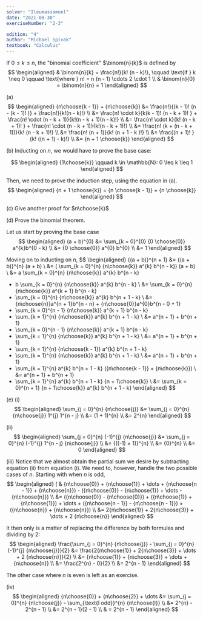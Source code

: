 ```yaml
---
solver: "Ileumassamuel"
date: "2021-08-30"
exerciseNumber: "2-3"

edition: "4"
author: "Michael Spivak"
textbook: "Calculus"
---
```


If $0 \leq k \leq n$, the \"binomial coefficient\"
$\binom{n}{k}$ is defined by 
$$
\begin{aligned}
& \binom{n}{k} = \frac{n!}{k! (n - k)!}, \qquad \text{if } k \neq 0 \qquad
\text{where } n! = n (n - 1) \cdots 2 \cdot 1 \\
& \binom{n}{0} = \binom{n}{n} = 1
\end{aligned}
$$


(a) 
$$
\begin{aligned}
{n\choose{k - 1}} + {n\choose{k}} &= \frac{n!}{(k - 1)! (n - (k - 1)! )} + \frac{n!}{k!(n - k)!} \\
&= \frac{n! \cdot k}{k(k - 1)! (n - k + 1)! } + \frac{n! \cdot (n - k + 1)}{k!(n - k + 1)(n - k)!} \\
&= \frac{n! \cdot k}{k! (n - k + 1)! } + \frac{n! \cdot (n - k + 1)}{k!(n - k + 1)!} \\
&= \frac{n! (k + (n - k + 1))}{k! (n - k + 1)!} \\
&= \frac{n! (n + 1)}{k! (n + 1 - k )!} \\
&= \frac{(n + 1)! }{k! ((n + 1) - k)!} \\
&= {n + 1 \choose{k}}
\end{aligned}
$$


(b) Inducting on $n$, we would have to prove the base case:

$$
\begin{aligned}
{1\choose{k}} \qquad k \in \mathbb{N}: 0 \leq k \leq 1
\end{aligned}
$$


Then, we need to prove the induction step, using the equation in
(a). 
$$
\begin{aligned}
{n + 1 \choose{k}} = {n \choose{k - 1}} + {n \choose{k}}
\end{aligned}
$$


(c) Give another proof for $n\choose{k}$

(d) Prove the binomial theorem.

Let us start by proving the base case 
$$
\begin{aligned}
(a + b)^{0} &= \sum_{k = 0}^{0} {0 \choose{0}} a^{k}b^{0 - k} \\
&= {0 \choose{0}} a^{0} b^{0} \\
&= 1
\end{aligned}
$$


Moving on to inducting on n, 
$$
\begin{aligned}
{(a + b)}^{n + 1} &= {(a + b)}^{n} (a + b) \\
&= ( \sum_{k = 0}^{n} {n\choose{k}} a^{k} b^{n - k}) (a + b) \\
&= a \sum_{k = 0}^{n} {n\choose{k}} a^{k} b^{n - k}
+ b \sum_{k = 0}^{n} {n\choose{k}} a^{k} b^{n - k} \\
&= \sum_{k = 0}^{n} {n\choose{k}} a^{k + 1} b^{n - k}
+ \sum_{k = 0}^{n} {n\choose{k}} a^{k} b^{n + 1 - k} \\
&= {n\choose{n}}a^{n + 1}b^{n - n} + {n\choose{0}}a^{0}b^{n - 0 + 1}
+ \sum_{k = 0}^{n - 1} {n\choose{k}} a^{k + 1} b^{n - k}
+ \sum_{k = 1}^{n} {n\choose{k}} a^{k} b^{n + 1 - k} \\
&= a^{n + 1} + b^{n + 1}
+ \sum_{k = 0}^{n - 1} {n\choose{k}} a^{k + 1} b^{n - k}
+ \sum_{k = 1}^{n} {n\choose{k}} a^{k} b^{n + 1 - k} \\
&= a^{n + 1} + b^{n + 1}
+ \sum_{k = 1}^{n} {n\choose{k - 1}} a^{k} b^{n + 1 - k}
+ \sum_{k = 1}^{n} {n\choose{k}} a^{k} b^{n + 1 - k} \\
&= a^{n + 1} + b^{n + 1}
+ \sum_{k = 1}^{n} a^{k} b^{n + 1 - k} ({n\choose{k - 1}} + {n\choose{k}}) \\
&= a^{n + 1} + b^{n + 1}
+ \sum_{k = 1}^{n} a^{k} b^{n + 1 - k} {n + 1\choose{k}} \\
&= \sum_{k = 0}^{n + 1} {n + 1\choose{k}} a^{k} b^{n + 1 - k} 
\end{aligned}
$$


(e) (i) 
$$
\begin{aligned}
\sum_{j = 0}^{n} {n\choose{j}} &= \sum_{j = 0}^{n} {n\choose{j}} 1^{j} 1^{n - j} \\
&= (1 + 1)^{n} \\
&= 2^{n}
\end{aligned}
$$


(ii) 
$$
\begin{aligned}
\sum_{j = 0}^{n} (-1)^{j} {n\choose{j}} &= \sum_{j = 0}^{n} (-1)^{j} 1^{n - j} {n\choose{j}} \\
&= {((-1) + 1)}^{n} \\
&= {0}^{n} \\
&= 0
\end{aligned}
$$


(iii) Notice that we almost obtain the partial sum we desire by
subtracting equation (ii) from equation (i). We need to,
however, handle the two possible cases of $n$. Starting with
when $n$ is odd, 
$$
\begin{aligned}
( & {n\choose{0}} + {n\choose{1}} + \dots + {n\choose{n - 1}} + {n\choose{n}}) -
({n\choose{0}} - {n\choose{1}} + \dots - {n\choose{n}}) \\
&= ({n\choose{0}} - {n\choose{0}}) + ({n\choose{1}} + {n\choose{1}}) + \dots + ({n\choose{n - 1}} - {n\choose{n - 1}}) + ({n\choose{n}} + {n\choose{n}}) \\
&= 2{n\choose{1}} + 2{n\choose{3}} + \dots + 2 {n\choose{n}}
\end{aligned}
$$


It then only is a matter of replacing the difference by both
formulas and dividing by 2: 
$$
\begin{aligned}
\frac{\sum_{j = 0}^{n} {n\choose{j}} - \sum_{j = 0}^{n} (-1)^{j} {n\choose{j}}}{2}
&= \frac{2{n\choose{1}} + 2{n\choose{3}} + \dots + 2 {n\choose{n}}}{2} \\
&= {n\choose{1}} + {n\choose{3}} + \dots + {n\choose{n}} \\
&= \frac{2^{n} - 0}{2} \\
&= 2^{n - 1}
\end{aligned}
$$


The other case where $n$ is even is left as an exercise.

(iv) 
$$
\begin{aligned}
{n\choose{0}} + {n\choose{2}} + \dots &= \sum_{j = 0}^{n} {n\choose{j}} - \sum_{\text{l odd}}^{n} {n\choose{l}} \\
&= 2^{n} - 2^{n - 1} \\
&= 2^{n - 1}(2 - 1) \\
& = 2^{n - 1}
\end{aligned}
$$
